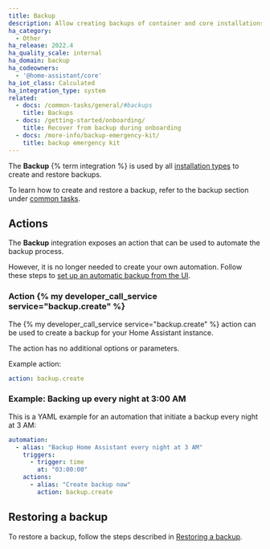 ```yaml
---
title: Backup
description: Allow creating backups of container and core installations.
ha_category:
  - Other
ha_release: 2022.4
ha_quality_scale: internal
ha_domain: backup
ha_codeowners:
  - '@home-assistant/core'
ha_iot_class: Calculated
ha_integration_type: system
related:
  - docs: /common-tasks/general/#backups
    title: Backups
  - docs: /getting-started/onboarding/
    title: Recover from backup during onboarding
  - docs: /more-info/backup-emergency-kit/
    title: backup emergency kit
---
```


The **Backup** {% term integration %} is used by all [installation types](/installation/#advanced-installation-methods) to create and restore backups.

To learn how to create and restore a backup, refer to the backup section under [common tasks](/common-tasks/general/#backups).

## Actions

The **Backup** integration exposes an action that can be used to automate the backup
process.

However, it is no longer needed to create your own automation. Follow these steps to [set up an automatic backup from the UI](/common-tasks/general/#setting-up-an-automatic-backup-process).

### Action {% my developer_call_service service="backup.create" %}

The {% my developer_call_service service="backup.create" %} action can be used
to create a backup for your Home Assistant instance.

The action has no additional options or parameters.

Example action:

```yaml
action: backup.create
```

### Example: Backing up every night at 3:00 AM

This is a YAML example for an automation that initiate a backup every night
at 3 AM:

```yaml
automation:
  - alias: "Backup Home Assistant every night at 3 AM"
    triggers:
      - trigger: time
        at: "03:00:00"
    actions:
      - alias: "Create backup now"
        action: backup.create
```

## Restoring a backup

To restore a backup, follow the steps described in [Restoring a backup](/common-tasks/os/#restoring-a-backup).
